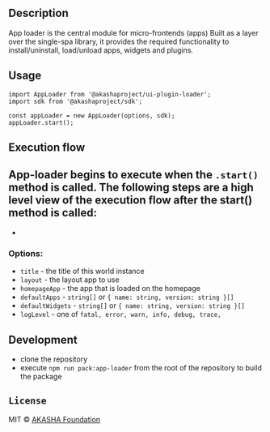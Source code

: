 ## Description

App loader is the central module for micro-frontends (apps)
Built as a layer over the single-spa library, it provides the required functionality
to install/uninstall, load/unload apps, widgets and plugins.


## Usage

```tsx
import AppLoader from '@akashaproject/ui-plugin-loader';
import sdk from '@akashaproject/sdk';

const appLoader = new AppLoader(options, sdk);
appLoader.start();

```

## Execution flow
App-loader begins to execute when the `.start()` method is called.
The following steps are a high level view of the execution flow after the start() method is called:
- 
- 

### Options:
  - `title` - the title of this world instance
  - `layout` - the layout app to use
  - `homepageApp` - the app that is loaded on the homepage
  - `defaultApps` - `string[]` or `{ name: string, version: string }[]`
  - `defaultWidgets` - `string[]` or `{ name: string, version: string }[]`
  - `logLevel` - one of `fatal, error, warn, info, debug, trace,`

## Development
 - clone the repository
 - execute `npm run pack:app-loader` from the root of the repository to build the package

## `License`

MIT © [AKASHA Foundation](https://akasha.org/)
